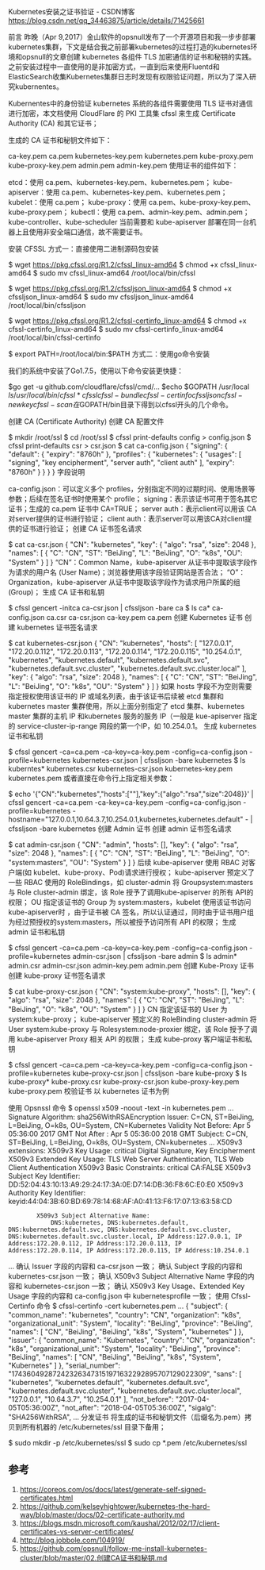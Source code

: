Kubernetes安装之证书验证 - CSDN博客 https://blog.csdn.net/qq_34463875/article/details/71425661


前言
昨晚（Apr 9,2017）金山软件的opsnull发布了一个开源项目和我一步步部署kubernetes集群，下文是结合我之前部署kubernetes的过程打造的kubernetes环境和opsnull的文章创建 kubernetes 各组件 TLS 加密通信的证书和秘钥的实践。之前安装过程中一直使用的是非加密方式，一直到后来使用Fluentd和ElasticSearch收集Kubernetes集群日志时发现有权限验证问题，所以为了深入研究kubernentes。

Kubernentes中的身份验证
kubernetes 系统的各组件需要使用 TLS 证书对通信进行加密，本文档使用 CloudFlare 的 PKI 工具集 cfssl 来生成 Certificate Authority (CA) 和其它证书；

生成的 CA 证书和秘钥文件如下：

ca-key.pem
ca.pem
kubernetes-key.pem
kubernetes.pem
kube-proxy.pem
kube-proxy-key.pem
admin.pem
admin-key.pem
使用证书的组件如下：

etcd：使用 ca.pem、kubernetes-key.pem、kubernetes.pem；
kube-apiserver：使用 ca.pem、kubernetes-key.pem、kubernetes.pem；
kubelet：使用 ca.pem；
kube-proxy：使用 ca.pem、kube-proxy-key.pem、kube-proxy.pem；
kubectl：使用 ca.pem、admin-key.pem、admin.pem；
kube-controller、kube-scheduler 当前需要和 kube-apiserver 部署在同一台机器上且使用非安全端口通信，故不需要证书。

安装 CFSSL
方式一：直接使用二进制源码包安装

$ wget https://pkg.cfssl.org/R1.2/cfssl_linux-amd64
$ chmod +x cfssl_linux-amd64
$ sudo mv cfssl_linux-amd64 /root/local/bin/cfssl
 
$ wget https://pkg.cfssl.org/R1.2/cfssljson_linux-amd64
$ chmod +x cfssljson_linux-amd64
$ sudo mv cfssljson_linux-amd64 /root/local/bin/cfssljson
 
$ wget https://pkg.cfssl.org/R1.2/cfssl-certinfo_linux-amd64
$ chmod +x cfssl-certinfo_linux-amd64
$ sudo mv cfssl-certinfo_linux-amd64 /root/local/bin/cfssl-certinfo
 
$ export PATH=/root/local/bin:$PATH
方式二：使用go命令安装

我们的系统中安装了Go1.7.5，使用以下命令安装更快捷：

$go get -u github.com/cloudflare/cfssl/cmd/...
$echo $GOPATH
/usr/local
$ls /usr/local/bin/cfssl*
cfssl cfssl-bundle cfssl-certinfo cfssljson cfssl-newkey cfssl-scan
在$GOPATH/bin目录下得到以cfssl开头的几个命令。

创建 CA (Certificate Authority)
创建 CA 配置文件

$ mkdir /root/ssl
$ cd /root/ssl
$ cfssl print-defaults config > config.json
$ cfssl print-defaults csr > csr.json
$ cat ca-config.json
{
  "signing": {
    "default": {
      "expiry": "8760h"
    },
    "profiles": {
      "kubernetes": {
        "usages": [
            "signing",
            "key encipherment",
            "server auth",
            "client auth"
        ],
        "expiry": "8760h"
      }
    }
  }
}
字段说明

ca-config.json：可以定义多个 profiles，分别指定不同的过期时间、使用场景等参数；后续在签名证书时使用某个 profile；
signing：表示该证书可用于签名其它证书；生成的 ca.pem 证书中 CA=TRUE；
server auth：表示client可以用该 CA 对server提供的证书进行验证；
client auth：表示server可以用该CA对client提供的证书进行验证；
创建 CA 证书签名请求

$ cat ca-csr.json
{
  "CN": "kubernetes",
  "key": {
    "algo": "rsa",
    "size": 2048
  },
  "names": [
    {
      "C": "CN",
      "ST": "BeiJing",
      "L": "BeiJing",
      "O": "k8s",
      "OU": "System"
    }
  ]
}
“CN”：Common Name，kube-apiserver 从证书中提取该字段作为请求的用户名 (User Name)；浏览器使用该字段验证网站是否合法；
“O”：Organization，kube-apiserver 从证书中提取该字段作为请求用户所属的组 (Group)；
生成 CA 证书和私钥

$ cfssl gencert -initca ca-csr.json | cfssljson -bare ca
$ ls ca*
ca-config.json  ca.csr  ca-csr.json  ca-key.pem  ca.pem
创建 Kubernetes 证书
创建 kubernetes 证书签名请求

$ cat kubernetes-csr.json
{
    "CN": "kubernetes",
    "hosts": [
      "127.0.0.1",
      "172.20.0.112",
      "172.20.0.113",
      "172.20.0.114",
      "172.20.0.115",
      "10.254.0.1",
      "kubernetes",
      "kubernetes.default",
      "kubernetes.default.svc",
      "kubernetes.default.svc.cluster",
      "kubernetes.default.svc.cluster.local"
    ],
    "key": {
        "algo": "rsa",
        "size": 2048
    },
    "names": [
        {
            "C": "CN",
            "ST": "BeiJing",
            "L": "BeiJing",
            "O": "k8s",
            "OU": "System"
        }
    ]
}
如果 hosts 字段不为空则需要指定授权使用该证书的 IP 或域名列表，由于该证书后续被 etcd 集群和kubernetes master 集群使用，所以上面分别指定了 etcd 集群、kubernetes master 集群的主机 IP 和kubernetes 服务的服务 IP（一般是 kue-apiserver 指定的 service-cluster-ip-range 网段的第一个IP，如 10.254.0.1。
生成 kubernetes 证书和私钥

$ cfssl gencert -ca=ca.pem -ca-key=ca-key.pem -config=ca-config.json -profile=kubernetes kubernetes-csr.json | cfssljson -bare kubernetes
$ ls kuberntes*
kubernetes.csr  kubernetes-csr.json  kubernetes-key.pem  kubernetes.pem
或者直接在命令行上指定相关参数：

$ echo '{"CN":"kubernetes","hosts":[""],"key":{"algo":"rsa","size":2048}}' | cfssl gencert -ca=ca.pem -ca-key=ca-key.pem -config=ca-config.json -profile=kubernetes -hostname="127.0.0.1,10.64.3.7,10.254.0.1,kubernetes,kubernetes.default" - | cfssljson -bare kubernetes
创建 Admin 证书
创建 admin 证书签名请求

$ cat admin-csr.json
{
  "CN": "admin",
  "hosts": [],
  "key": {
    "algo": "rsa",
    "size": 2048
  },
  "names": [
    {
      "C": "CN",
      "ST": "BeiJing",
      "L": "BeiJing",
      "O": "system:masters",
      "OU": "System"
    }
  ]
}
后续 kube-apiserver 使用 RBAC 对客户端(如 kubelet、kube-proxy、Pod)请求进行授权；
kube-apiserver 预定义了一些 RBAC 使用的 RoleBindings，如 cluster-admin 将 Groupsystem:masters与 Role cluster-admin 绑定，该 Role 授予了调用kube-apiserver 的所有 API的权限；
OU 指定该证书的 Group 为 system:masters，kubelet 使用该证书访问 kube-apiserver时 ，由于证书被 CA 签名，所以认证通过，同时由于证书用户组为经过预授权的system:masters，所以被授予访问所有 API 的权限；
生成 admin 证书和私钥

$ cfssl gencert -ca=ca.pem -ca-key=ca-key.pem -config=ca-config.json -profile=kubernetes admin-csr.json | cfssljson -bare admin
$ ls admin*
admin.csr  admin-csr.json  admin-key.pem  admin.pem
创建 Kube-Proxy 证书
创建 kube-proxy 证书签名请求

$ cat kube-proxy-csr.json
{
  "CN": "system:kube-proxy",
  "hosts": [],
  "key": {
    "algo": "rsa",
    "size": 2048
  },
  "names": [
    {
      "C": "CN",
      "ST": "BeiJing",
      "L": "BeiJing",
      "O": "k8s",
      "OU": "System"
    }
  ]
}
CN 指定该证书的 User 为 system:kube-proxy；
kube-apiserver 预定义的 RoleBinding cluster-admin 将User system:kube-proxy 与 Rolesystem:node-proxier 绑定，该 Role 授予了调用 kube-apiserver Proxy 相关 API 的权限；
生成 kube-proxy 客户端证书和私钥

$ cfssl gencert -ca=ca.pem -ca-key=ca-key.pem -config=ca-config.json -profile=kubernetes  kube-proxy-csr.json | cfssljson -bare kube-proxy
$ ls kube-proxy*
kube-proxy.csr  kube-proxy-csr.json  kube-proxy-key.pem  kube-proxy.pem
校验证书
以 kubernetes 证书为例

使用 Opsnssl 命令
$ openssl x509  -noout -text -in  kubernetes.pem
...
    Signature Algorithm: sha256WithRSAEncryption
        Issuer: C=CN, ST=BeiJing, L=BeiJing, O=k8s, OU=System, CN=Kubernetes
        Validity
            Not Before: Apr  5 05:36:00 2017 GMT
            Not After : Apr  5 05:36:00 2018 GMT
        Subject: C=CN, ST=BeiJing, L=BeiJing, O=k8s, OU=System, CN=kubernetes
...
        X509v3 extensions:
            X509v3 Key Usage: critical
                Digital Signature, Key Encipherment
            X509v3 Extended Key Usage:
                TLS Web Server Authentication, TLS Web Client Authentication
            X509v3 Basic Constraints: critical
                CA:FALSE
            X509v3 Subject Key Identifier:
                DD:52:04:43:10:13:A9:29:24:17:3A:0E:D7:14:DB:36:F8:6C:E0:E0
            X509v3 Authority Key Identifier:
                keyid:44:04:3B:60:BD:69:78:14:68:AF:A0:41:13:F6:17:07:13:63:58:CD
 
            X509v3 Subject Alternative Name:
                DNS:kubernetes, DNS:kubernetes.default, DNS:kubernetes.default.svc, DNS:kubernetes.default.svc.cluster, DNS:kubernetes.default.svc.cluster.local, IP Address:127.0.0.1, IP Address:172.20.0.112, IP Address:172.20.0.113, IP Address:172.20.0.114, IP Address:172.20.0.115, IP Address:10.254.0.1
...
确认 Issuer 字段的内容和 ca-csr.json 一致；
确认 Subject 字段的内容和 kubernetes-csr.json 一致；
确认 X509v3 Subject Alternative Name 字段的内容和 kubernetes-csr.json 一致；
确认 X509v3 Key Usage、Extended Key Usage 字段的内容和 ca-config.json 中 kubernetesprofile 一致；
使用 Cfssl-Certinfo 命令
$ cfssl-certinfo -cert kubernetes.pem
...
{
  "subject": {
    "common_name": "kubernetes",
    "country": "CN",
    "organization": "k8s",
    "organizational_unit": "System",
    "locality": "BeiJing",
    "province": "BeiJing",
    "names": [
      "CN",
      "BeiJing",
      "BeiJing",
      "k8s",
      "System",
      "kubernetes"
    ]
  },
  "issuer": {
    "common_name": "Kubernetes",
    "country": "CN",
    "organization": "k8s",
    "organizational_unit": "System",
    "locality": "BeiJing",
    "province": "BeiJing",
    "names": [
      "CN",
      "BeiJing",
      "BeiJing",
      "k8s",
      "System",
      "Kubernetes"
    ]
  },
  "serial_number": "174360492872423263473151971632292895707129022309",
  "sans": [
    "kubernetes",
    "kubernetes.default",
    "kubernetes.default.svc",
    "kubernetes.default.svc.cluster",
    "kubernetes.default.svc.cluster.local",
    "127.0.0.1",
    "10.64.3.7",
    "10.254.0.1"
  ],
  "not_before": "2017-04-05T05:36:00Z",
  "not_after": "2018-04-05T05:36:00Z",
  "sigalg": "SHA256WithRSA",
...
分发证书
将生成的证书和秘钥文件（后缀名为.pem）拷贝到所有机器的 /etc/kubernetes/ssl 目录下备用；

$ sudo mkdir -p /etc/kubernetes/ssl
$ sudo cp *.pem /etc/kubernetes/ssl


## 参考

1. https://coreos.com/os/docs/latest/generate-self-signed-certificates.html
2. https://github.com/kelseyhightower/kubernetes-the-hard-way/blob/master/docs/02-certificate-authority.md
3. https://blogs.msdn.microsoft.com/kaushal/2012/02/17/client-certificates-vs-server-certificates/
4. http://blog.jobbole.com/104919/
5. https://github.com/opsnull/follow-me-install-kubernetes-cluster/blob/master/02.创建CA证书和秘钥.md